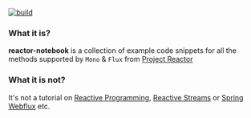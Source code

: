 [![build](https://travis-ci.org/isank/reactor-notebook.svg?branch=master)](https://travis-ci.org/isank/reactor-notebook)

### What it is?

**reactor-notebook** is a collection of example code snippets for all the methods supported by `Mono` & `Flux` from [Project Reactor](https://projectreactor.io/)

### What it is not?

It's not a tutorial on [Reactive Programming](https://www.reactivemanifesto.org/), [Reactive Streams](https://www.reactive-streams.org/) or [Spring Webflux](https://docs.spring.io/spring/docs/current/spring-framework-reference/web-reactive.html) etc.